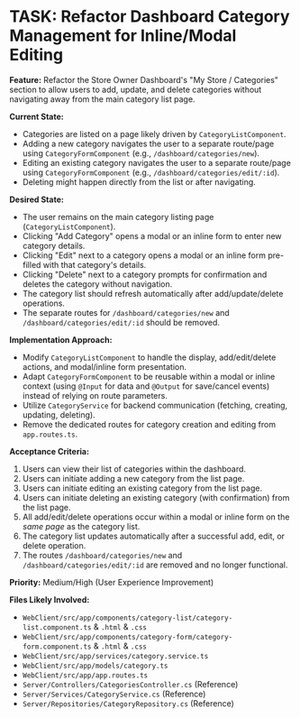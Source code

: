 # TASK: Refactor Dashboard Category Management for Inline/Modal Editing

**Feature:** Refactor the Store Owner Dashboard's "My Store / Categories" section to allow users to add, update, and delete categories without navigating away from the main category list page.

**Current State:**
*   Categories are listed on a page likely driven by `CategoryListComponent`.
*   Adding a new category navigates the user to a separate route/page using `CategoryFormComponent` (e.g., `/dashboard/categories/new`).
*   Editing an existing category navigates the user to a separate route/page using `CategoryFormComponent` (e.g., `/dashboard/categories/edit/:id`).
*   Deleting might happen directly from the list or after navigating.

**Desired State:**
*   The user remains on the main category listing page (`CategoryListComponent`).
*   Clicking "Add Category" opens a modal or an inline form to enter new category details.
*   Clicking "Edit" next to a category opens a modal or an inline form pre-filled with that category's details.
*   Clicking "Delete" next to a category prompts for confirmation and deletes the category without navigation.
*   The category list should refresh automatically after add/update/delete operations.
*   The separate routes for `/dashboard/categories/new` and `/dashboard/categories/edit/:id` should be removed.

**Implementation Approach:**
*   Modify `CategoryListComponent` to handle the display, add/edit/delete actions, and modal/inline form presentation.
*   Adapt `CategoryFormComponent` to be reusable within a modal or inline context (using `@Input` for data and `@Output` for save/cancel events) instead of relying on route parameters.
*   Utilize `CategoryService` for backend communication (fetching, creating, updating, deleting).
*   Remove the dedicated routes for category creation and editing from `app.routes.ts`.

**Acceptance Criteria:**
1.  Users can view their list of categories within the dashboard.
2.  Users can initiate adding a new category from the list page.
3.  Users can initiate editing an existing category from the list page.
4.  Users can initiate deleting an existing category (with confirmation) from the list page.
5.  All add/edit/delete operations occur within a modal or inline form on the *same page* as the category list.
6.  The category list updates automatically after a successful add, edit, or delete operation.
7.  The routes `/dashboard/categories/new` and `/dashboard/categories/edit/:id` are removed and no longer functional.

**Priority:** Medium/High (User Experience Improvement)

**Files Likely Involved:**
*   `WebClient/src/app/components/category-list/category-list.component.ts` & `.html` & `.css`
*   `WebClient/src/app/components/category-form/category-form.component.ts` & `.html` & `.css`
*   `WebClient/src/app/services/category.service.ts`
*   `WebClient/src/app/models/category.ts`
*   `WebClient/src/app/app.routes.ts`
*   `Server/Controllers/CategoriesController.cs` (Reference)
*   `Server/Services/CategoryService.cs` (Reference)
*   `Server/Repositories/CategoryRepository.cs` (Reference)